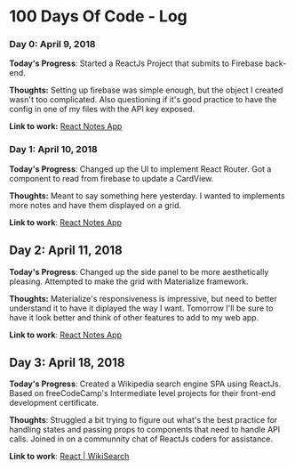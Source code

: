 # 100 Days Of Code - Log

### Day 0: April 9, 2018

**Today's Progress**: Started a ReactJs Project that submits to Firebase back-end.

**Thoughts:** Setting up firebase was simple enough, but the object I created wasn't too complicated. Also questioning
if it's good practice to have the config in one of my files with the API key exposed.

**Link to work:** [React Notes App](https://github.com/bhenriquez8/react-todo)

### Day 1: April 10, 2018

**Today's Progress**: Changed up the UI to implement React Router. Got a component to read from firebase to update a
CardView.

**Thoughts:** Meant to say something here yesterday. I wanted to implements more notes and have them displayed on a
grid.

**Link to work**: [React Notes
App](https://github.com/bhenriquez8/react-todo/commit/2899c33abe37f524cc7d13d26bc51a3a80000116#diff-25d902c24283ab8cfbac54dfa101ad31)


## Day 2: April 11, 2018

**Today's Progress**: Changed up the side panel to be more aesthetically pleasing. Attempted to make the grid with
Materialize framework.

**Thoughts:** Materialize's responsiveness is impressive, but need to better understand it to have it diplayed the way I
want. Tomorrow I'll be sure to have it look better and think of other features to add to my web app.

**Link to work**: [React Notes
App](https://github.com/bhenriquez8/react-todo/commit/b358c4ff2a92d2382f4f31d881fe3ed6cd407154)

## Day 3: April 18, 2018

**Today's Progress**: Created a Wikipedia search engine SPA using ReactJs. Based on freeCodeCamp's Intermediate level
projects for their front-end development certificate.

**Thoughts**: Struggled a bit trying to figure out what's the best practice for handling states and passing props to
components that need to handle API calls. Joined in on a communnity chat of ReactJs coders for assistance.

**Link to work**: [React | WikiSearch](https://github.com/bhenriquez8/wikisearch)
